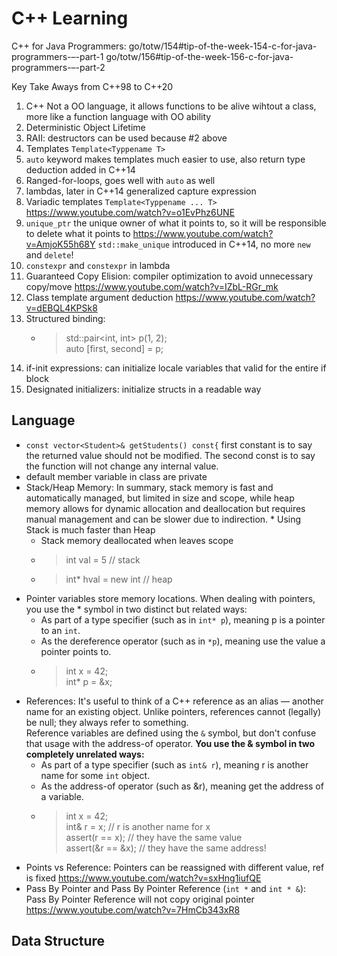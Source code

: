 # C++ Learning
C++ for Java Programmers: go/totw/154#tip-of-the-week-154-c-for-java-programmers-–-part-1  go/totw/156#tip-of-the-week-156-c-for-java-programmers-–-part-2 

Key Take Aways from C++98 to C++20
1. C++ Not a OO language, it allows functions to be alive wihtout a class, more like
a function language with OO ability
2. Deterministic Object Lifetime
3. RAII: destructors can be used because #2 above
4. Templates ```Template<Typpename T>```
5. ```auto``` keyword makes templates much easier to use, also return type deduction added in C++14
6. Ranged-for-loops, goes well with ```auto``` as well
7. lambdas, later in C++14 generalized capture expression
8. Variadic templates ```Template<Typpename ... T>``` https://www.youtube.com/watch?v=o1EvPhz6UNE
9. ```unique_ptr``` the unique owner of what it points to, so it will be responsible to delete what it points to https://www.youtube.com/watch?v=AmjoK55h68Y
```std::make_unique``` introduced in C++14, no more ```new``` and ```delete```!
10. ```constexpr``` and ```constexpr``` in lambda
11. Guaranteed Copy Elision: compiler optimization to avoid unnecessary copy/move https://www.youtube.com/watch?v=IZbL-RGr_mk
12. Class template argument deduction https://www.youtube.com/watch?v=dEBQL4KPSk8
13. Structured binding:
    * > std::pair<int, int> p(1, 2);\
        auto [first, second] = p;
14. if-init expressions: can initialize locale variables that valid for the entire if block
15. Designated initializers: initialize structs in a readable way

## Language
* ```const vector<Student>& getStudents() const{``` first constant is to say the returned value should not be modified. 
The second const is to say the function will not change any internal value.
* default member variable in class are private
* Stack/Heap Memory: In summary, stack memory is fast and automatically managed, but limited in size and scope, while heap memory allows for dynamic allocation and deallocation but requires manual management and can be slower due to indirection.
      * Using Stack is much faster than Heap
    * Stack memory deallocated when leaves scope
    * > int val = 5 // stack
    * > int* hval = new int // heap
* Pointer variables store memory locations. When dealing with pointers, you use the * symbol in two distinct but related ways:
  * As part of a type specifier (such as in ```int* p```), meaning p is a pointer to an ```int```.
  * As the dereference operator (such as in ```*p```), meaning use the value a pointer points to.
  * > int x = 42;\
      int* p = &x;
* References: It's useful to think of a C++ reference as an alias — another name for an existing object. Unlike pointers, references cannot (legally) be null; they always refer to something.\
  Reference variables are defined using the ```&``` symbol, but don't confuse that usage with the address-of operator. **You use the & symbol in two completely unrelated ways:**
  * As part of a type specifier (such as ```int& r```), meaning r is another name for some ```int``` object.
  * As the address-of operator (such as &r), meaning get the address of a variable.
  * > int x = 42;\
      int& r = x;        // r is another name for x\
      assert(r == x);    // they have the same value\
      assert(&r == &x);  // they have the same address!
* Points vs Reference: Pointers can be reassigned with different value, ref is fixed 
  https://www.youtube.com/watch?v=sxHng1iufQE
* Pass By Pointer and Pass By Pointer Reference (```int *``` and ```int * &```): 
    Pass By Pointer Reference will not copy original pointer
    https://www.youtube.com/watch?v=7HmCb343xR8
## Data Structure